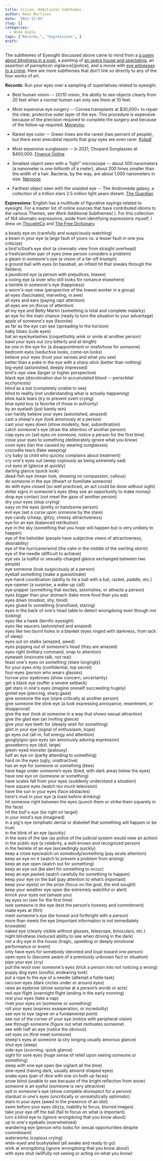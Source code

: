 ```yaml
---
title: Vision, Additional Subthemes
author: Rees Morrison
date: '2021-12-03'
slug: []
categories:
  - Wide Angle
tags: ["Records,", "Expressions", ]
draft:  
---
```


The subthemes of Eyesight discussed above came to mind from a [a poem about blindness in a poet](milton), a painting of [an opera house and spectating](opera), an assertion of panopticon vigilance](police), and a movie with [eye witnesses to a crime](rear).   Here are more subthemes that don’t link so directly to any of the four works of art.

<!--more-->

**Records**:  Run your eyes over a sampling of superlatives related to eyesight.

* Best human vision -- 20/10 vision, the ability to see objects clearly from 20 feet when a normal human can only see them at 10 feet.

* Most expensive eye surgery -- Cornea transplants at $30,000+ to repair the clear, protective outer layer of the eye. This procedure is expensive because of the precision required to complete the surgery and because of the follow-up required. [MoneyInc](https://moneyinc.com/most-expensive-surgeries/)  

* Rarest eye color -- Green irises are the rarest (two percent of people), but there exist anecdotal reports that gray eyes are even rarer. [Kidadl](https://kidadl.com/articles/amazing-green-eyes-facts-how-much-do-you-know-about-the-rarest-eye-color)  

* Most expensive sunglasses -- in 2021, Chopard Sunglasses at $400,000. [Finance Online](https://financesonline.com/10-most-expensive-sunglasses-in-the-world-cartier-dolce-gabana-and-other-fancy-brands/)  

* Smallest object seen with a “light” microscope –- about 500 nanometers (a nanometer is one-billionth of a meter), about 200 times smaller than the width of a hair. Bacteria, by the way, are about 1,000 nanometers in size. [Nanooze](https://www.nanooze.org/worlds-most-powerful-microcope/)  

* Farthest object seen with the unaided eye -- The Andromeda galaxy, a collection of a trillion stars 2.5 million light years distant. [The Guardian](https://www.theguardian.com/science/2019/aug/25/starwatch-the-furthest-thing-you-can-see-with-the-naked-eye)  

**Expressions**:  English has a multitude of figurative sayings related to eyesight.  For a master list of online sources that have contributed idioms to the various Themes, see Work Additional Subthemes(  ).  For this collection of 164 idiomatic expressions, aside from identifying expressions myself, I drew on [ThoughtCo](https://www.thoughtco.com/eye-idioms-and-expressions-1209937) and [The Free Dictionary]( https://idioms.thefreedictionary.com/eye).

a beady eye on (carefully and suspiciously watching)  
a beam in your eye (a large fault of yours vs. a lesser fault in one you criticize)  
a bird's/God’s eye shot (a cinematic view from straight overhead)  
a fresh/another pair of eyes (new person considers a problem)  
a gleam in someone's eye (a vision of a far-off triumph)  
a ground ball with eyes (in baseball, an infield hit that sneaks through the fielders)  
a jaundiced eye (a person with prejudices, biases)  
a roving eye (a lover who still looks for romance elsewhere)  
a twinkle in someone's eye (happiness)  
a worm's-eye view (perspective of the lowest worker in a group)  
all eyes (fascinated, marveling, in awe)  
all eyes and ears (paying rapt attention)    
all eyes are on (focus of attention)    
all my eye and Betty Martin (something is total and complete malarky)  
an eye for the main chance (ready to turn the situation to your advantage)  
apple of someone's eye (favorite)    
as far as the eye can see (spreading to the horizon)  
baby blues (cute eyes)    
bat an eye/eyelashes (coquettishly wink or smile at another person)  
bawl your eyes out (cry bitterly and at length)  
be one in the eye for (a disappointment or misfortune for someone)    
bedroom eyes (seductive looks, come-on looks)  
believe your eyes (trust your senses and what you see)  
better than a poke in the eye with a sharp stick (better than nothing)  
big-eyed (astonished, deeply impressed)  
bird's-eye view (larger or higher perspective)    
black eye (discoloration due to accumulated blood -- periorbital ecchymosis)  
blind as a bat (completely unable to see)    
blind to reality (not understanding what is actually happening)    
blink back tears (try to prevent overt crying)     
blue eyed boy (a favorite of those in authority)    
by an eyelash (just barely win)  
can hardly believe your eyes (astonished, amazed)  
cast a sheep's eye (look amorously at a person)  
cast your eyes down (show modesty, fear, subordination)  
catch someone's eye (draw the attention of another person)    
clap eyes on (set eyes on someone, notice a person for the first time)  
close your eyes to something (deliberately ignore what you know)  
coon eyes (tan line caused by wearing sunglasses)  
crocodile tears (fake weeping)    
cry baby (a child who quickly complains about treatment)    
cry one's eyes out (weep copiously as being extremely sad)    
cut eyes at (glance at quickly)  
darting glance (quick look)    
dead-fish eye (mean look, showing no compassion, callous)    
do someone in the eye (thwart or humiliate someone)  
do with eyes closed (so well practiced, an act could be done without sight)  
dollar signs in someone's eyes (they see an opportunity to make money)  
drop eye contact (not meet the gaze of another person)    
dry your eyes (stop crying)  
easy on the eyes (pretty or handsome person)    
evil eye (set a curse upon someone by the stare)  
eye candy (cheap, glitzy, cheesy attractiveness)  
eye for an eye (balanced retribution)    
eye in the sky (something that you hope will happen but is very unlikely to happen)  
eye of the beholder (people have subjective views of attractiveness, desirability)  
eye of the hurricane/wind (the calm in the middle of the swirling storm)  
eye of the needle (difficult to achieve)  
eye sex (a lustful or sexually-charged glance exchanged between two people)  
eye someone (look suspiciously at a person)    
eyeball something (make a guesstimate)    
eye-hand coordination (ability to hit a ball with a bat, racket, paddle, etc.)    
eye-opener (a surprise, a wake-up call)    
eye-popper (something that excites, astonishes, or attracts a person)  
eyes bigger than your stomach (take more food than you eat)    
eyes down (modest, shy, timid)  
eyes glued to something (transfixed, staring)  
eyes in the back of one's head (able to detect wrongdoing even though not looking)    
eyes like a hawk (terrific eyesight)    
eyes like saucers (astonished and amazed)  
eyes like two burnt holes in a blanket (eyes ringed with darkness, from lack of sleep)  
eyes out on stalks (amazed, awed)  
eyes popping out of someone's head (they are amazed)  
eyes right (military command, snap to attention)    
eyewash (insincere talk, not real)  
feast one's eyes on something (stare longingly)    
for your eyes only (confidential, top secret)  
four-eyes (person who wears glasses)  
furrow your eyebrows (show concern, uncertainty)    
get a black eye (suffer a severe setback)    
get stars in one's eyes (imagine oneself succeeding hugely)    
gimlet eye (piercing, sharp gaze)    
give someone the eye (stare critically at another person)    
give someone the stink eye (a look expressing annoyance, resentment, or disapproval)  
give the eye (look at someone in a way that shows sexual attraction)  
give the glad eye (an inviting glance)  
give your eye teeth for (deeply wish for something)  
glint in your eye (signal of enthusiasm, hope)  
go eyes out (all-in, full energy and attention)  
googly/goo-goo eyes (an amorously adoring expression)  
gooseberry eye (dull, large)    
green-eyed monster (jealousy)      
half an eye on (partly attending to something)  
hard on the eyes (ugly, unattractive)  
has an eye for someone or something (likes)    
have bags under someone’s eyes (tired, with dark areas below the eyes)  
have one eye on (someone or something)  
have scales fall from your eyes (suddenly understand a situation)  
have square eyes (watch too much television)    
have the sun in your eyes (face obstacles)  
here's mud in your eye (a toast before drinking)  
hit someone right between the eyes (punch them or strike them squarely in the face)  
hit the bull's-eye (be right on target)    
in your mind's eye (imagined)  
in a pig's eye (emphatic denial or disbelief that something will happen or be true)  
in the blink of an eye (quickly)    
in the eyes of the law (as police of the judicial system would view an action)  
in the public eye (a celebrity, a well-known and recognized person)  
in the twinkle of an eye (exceedingly quickly)  
keep a close eye/watch on somebody/something (pay acute attention)  
keep an eye on it (watch to prevent a problem from arising)    
keep an eye open (watch out for something)  
keep an eye out (be alert for something to occur)  
keep an eye peeled (watch carefully for something to happen)    
keep your eye on the ball (pay attention to what’s important)    
keep your eye(s)   on the prize (focus on the goal, the end sought)  
keep your weather eye open (be extremely watchful or alert)  
knock your eyes out (amaze you)    
lay eyes on (see for the first time)  
look someone in the eye (test the person’s honesty and commitment)    
make eyes at (flirt)  
meet someone's eye (be honest and forthright with a person)  
more than meets the eye (important information is not immediately knowable)  
naked eye (clearly visible without glasses, telescope, binoculars, etc.)  
night blindness (reduced ability to see when driving in the dark)    
not a dry eye in the house (tragic, upsetting or deeply emotional performance or event)  
only have eyes for somebody (devoted and loyal toward one person)  
open eyes to (become aware of a previously unknown fact or situation)  
pipe your eye (cry)    
pull the wool over someone's eyes (trick a person into not noticing a wrong)  
puppy dog eyes (soulful, endearing look)  
put a rope to the eye of a needle (attempt a futile task)  
raccoon eyes (dark circles under or around eyes)    
raise an eyebrow (show surprise at a person’s words or acts)    
red-eye flight (overnight flight landing in the early morning)    
rest your eyes (take a nap)  
rivet your eyes on (someone or something)  
roll your eyes (express exasperation, or incredulity)  
see eye to eye (agree on a fundamental point)    
see out of the corner of your eye (notice with peripheral vision)    
see through someone (figure out what motivates someone)    
see with half an eye (notice the obvious)  
set eyes on (first meet someone)  
sheep's eyes at someone (a shy longing usually amorous glance)  
shut eye (sleep)    
side-eye (scorning, quick glance)  
sight for sore eyes (huge sense of relief upon seeing someone or something)  
sleep with one eye open (be vigilant all the time)  
sloe-eyed (having dark, usually almond-shaped eyes)    
snake eyes (pair of dice with one on both up faces)  
snow blind (unable to see because of the bright reflection from snow)    
someone is an eyeful (someone is very attractive)    
spit in someone's eye (show complete disrespect for a person)  
stardust in one's eyes (uncritically or unrealistically optimistic)  
stars in your eyes (awed in the presence of an idol)  
swim before your eyes (dizzy, inability to focus, blurred images)  
take your eye off the ball (fail to focus on what is important)    
turn a blind eye to (ignore wrongdoing that you know about)    
up to one's eyeballs (overwhelmed)  
wandering eye (person who looks for sexual opportunities despite commitment)    
waterworks (copious crying)    
wide-eyed and bushytailed (all awake and ready to go)    
wink at wrongdoing (ignore wrongdoing that you know about)    
with eyes shut (willfully not seeing or acting on what you know) 

